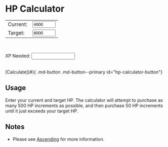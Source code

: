 # HP Calculator

<form id="hp-calculator">

  <table class="CalculatorTable">
  <tr>
  <td>Current: </td>
  <td><input type="text" size="6" value="4000" class="CalculatorInputBox md-typeset" id="hp-calculator-current"></td>
  </tr>

  <tr>
  <td>Target: </td>
  <td><input type="text" size="6" value="8000" class="CalculatorInputBox md-typeset" id="hp-calculator-target"></td>
  </tr>

  </table>

  <br>

  XP Needed: <input type="text" size="14" readonly class="CalculatorInfoBox md-typeset" id="hp-calculator-experience">

</form>

<br>
[Calculate](#){ .md-button .md-button--primary id="hp-calculator-button"}

## Usage

Enter your current and target HP. The calculator will attempt to purchase as many 500 HP increments as possible, and then purchase 50 HP increments until it just exceeds your target HP.

## Notes

- Please see [Ascending](../../classes/ascending) for more information.

